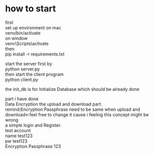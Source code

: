 # how to start
first </br>
set up environment
on mac </br>
venv/bin/activate</br>
on window</br>
venv\Scripts\activate</br>
then </br>
pip install -r requirements.txt</br>

start the server first by</br>
python server.py</br>
then start the client program</br>
python client.py</br>

the init_db is for Initialize Database which should be already done</br>

part i have done</br>
Data Encryption the upload and download part.</br>
remind:Encryption Passphrase need to be same when upload and download<-feel free to change it cause i feeling this concept might be wrong</br>
a simple login and Register. </br>
test account</br>
name test123</br>
pw test123</br>
Encryption Passphrase 123</br>







